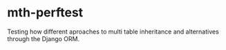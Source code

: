 mth-perftest
============

Testing how different aproaches to multi table inheritance and alternatives through the Django ORM.
